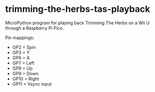 # trimming-the-herbs-tas-playback
MicroPython program for playing back Trimming The Herbs on a Wii U through a Raspberry Pi Pico.

Pin mappings:

- GP2 = Spin
- GP3 = Y
- GP6 = A
- GP7 = Left
- GP8 = Up
- GP9 = Down
- GP10 = Right
- GP11 = Vsync input
